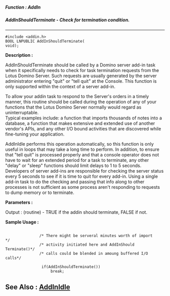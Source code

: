 ##### Function : AddIn
##### AddInShouldTerminate - Check for termination condition.
---
```
#include <addin.h>
BOOL LNPUBLIC AddInShouldTerminate(
void);
```
**Description :**

AddInShouldTerminate should be called by a Domino server add-in task when it 
specifically needs to check for task termination requests from the Lotus Domino 
Server.  Such requests are usually generated by the server administrator 
entering "quit" or "tell <taskname> quit" at the Console.  This function is 
only supported within the context of a server add-in.

To allow your addin task to respond to the Server's orders in a timely manner, 
this routine should be called during the operation of any of your functions 
that  the Lotus Domino Server normally would regard as uninterruptable.  
Typical examples include: a function that imports thousands of notes into a 
database, a function that makes extensive and extended use of another vendor's 
APIs, and any other I/O bound activities that are discovered while fine-tuning 
your application.

AddInIdle performs this operation automatically, so this function is only 
useful in loops that may take a long time to perform.  In addition, to ensure 
that "tell <taskname> quit" is processed properly and that a console operator 
does not have to wait for an extended period for a task to terminate, any other 
"delay" or "sleep" functions should limit delays to 1 to 5 seconds.  Developers 
of server add-ins are responsible for checking the server status every 5 
seconds to see if it is time to quit for every add-in. Using a single add-in 
task to do the checking and passing that info along to other processes is not 
sufficient as some process aren't responding to requests to dump memory or to 
terminate.

**Parameters :**

Output :
(routine)  -  TRUE if the addin should terminate, FALSE if not.



**Sample Usage :**
```

               /* There might be serveral minutes worth of import    */
               /* activity initiated here and AddInShould Terminate()*/
               /* calls could be blended in amoung buffered I/O calls*/

                if(AddInShouldTerminate())
                    break;

```
**See Also :**
[AddInIdle](/reference/Func/AddInIdle)
---

